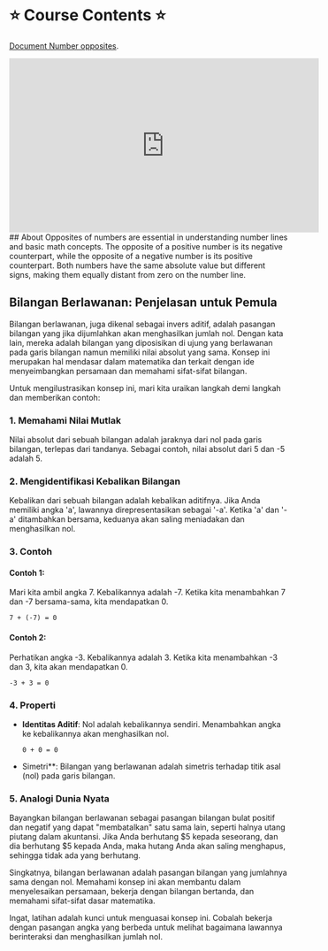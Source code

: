 # ⭐️ Course Contents ⭐️

[Document Number opposites](https://www.khanacademy.org/math/algebra-basics/basic-alg-foundations/alg-basics-negative-numbers/a/number-opposites).

<iframe width="560" height="315" src="https://www.youtube.com/embed/2Zk6u7Uk5ow" title="YouTube video player" frameborder="0" allow="accelerometer; autoplay; clipboard-write; encrypted-media; gyroscope; picture-in-picture; web-share" allowfullscreen></iframe>
## About
Opposites of numbers are essential in understanding number lines and basic math concepts. The opposite of a positive number is its negative counterpart, while the opposite of a negative number is its positive counterpart. Both numbers have the same absolute value but different signs, making them equally distant from zero on the number line.

## Bilangan Berlawanan: Penjelasan untuk Pemula

Bilangan berlawanan, juga dikenal sebagai invers aditif, adalah pasangan bilangan yang jika dijumlahkan akan menghasilkan jumlah nol. Dengan kata lain, mereka adalah bilangan yang diposisikan di ujung yang berlawanan pada garis bilangan namun memiliki nilai absolut yang sama. Konsep ini merupakan hal mendasar dalam matematika dan terkait dengan ide menyeimbangkan persamaan dan memahami sifat-sifat bilangan.

Untuk mengilustrasikan konsep ini, mari kita uraikan langkah demi langkah dan memberikan contoh:

### 1. Memahami Nilai Mutlak

Nilai absolut dari sebuah bilangan adalah jaraknya dari nol pada garis bilangan, terlepas dari tandanya. Sebagai contoh, nilai absolut dari 5 dan -5 adalah 5.

### 2. Mengidentifikasi Kebalikan Bilangan

Kebalikan dari sebuah bilangan adalah kebalikan aditifnya. Jika Anda memiliki angka 'a', lawannya direpresentasikan sebagai '-a'. Ketika 'a' dan '-a' ditambahkan bersama, keduanya akan saling meniadakan dan menghasilkan nol.

### 3. Contoh

#### Contoh 1:
Mari kita ambil angka 7. Kebalikannya adalah -7. Ketika kita menambahkan 7 dan -7 bersama-sama, kita mendapatkan 0.
```
7 + (-7) = 0
```

#### Contoh 2:
Perhatikan angka -3. Kebalikannya adalah 3. Ketika kita menambahkan -3 dan 3, kita akan mendapatkan 0.
```
-3 + 3 = 0
```

### 4. Properti

- **Identitas Aditif**: Nol adalah kebalikannya sendiri. Menambahkan angka ke kebalikannya akan menghasilkan nol.
  ```
  0 + 0 = 0
  ```

- Simetri**: Bilangan yang berlawanan adalah simetris terhadap titik asal (nol) pada garis bilangan.

### 5. Analogi Dunia Nyata

Bayangkan bilangan berlawanan sebagai pasangan bilangan bulat positif dan negatif yang dapat "membatalkan" satu sama lain, seperti halnya utang piutang dalam akuntansi. Jika Anda berhutang $5 kepada seseorang, dan dia berhutang $5 kepada Anda, maka hutang Anda akan saling menghapus, sehingga tidak ada yang berhutang.

Singkatnya, bilangan berlawanan adalah pasangan bilangan yang jumlahnya sama dengan nol. Memahami konsep ini akan membantu dalam menyelesaikan persamaan, bekerja dengan bilangan bertanda, dan memahami sifat-sifat dasar matematika.

Ingat, latihan adalah kunci untuk menguasai konsep ini. Cobalah bekerja dengan pasangan angka yang berbeda untuk melihat bagaimana lawannya berinteraksi dan menghasilkan jumlah nol.

